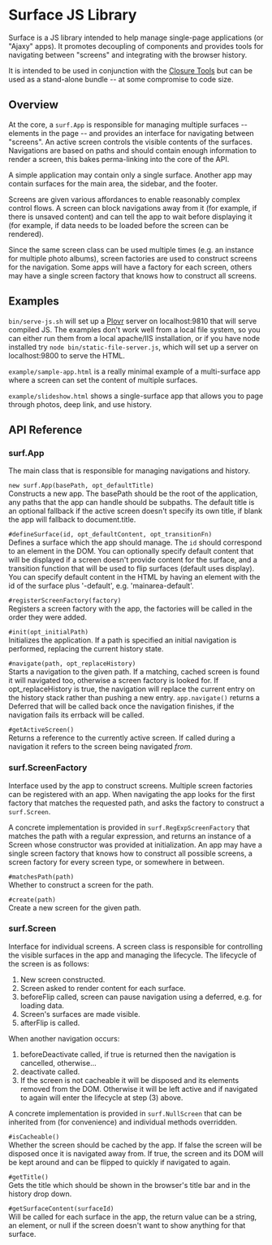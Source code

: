 Surface JS Library
==================

Surface is a JS library intended to help manage single-page applications (or "Ajaxy" apps).  It promotes decoupling of components and provides tools for navigating between "screens" and integrating with the browser history.

It is intended to be used in conjunction with the [Closure Tools](http://code.google.com/closure/) but can be used as a stand-alone bundle -- at some compromise to code size.

Overview
--------

At the core, a `surf.App` is responsible for managing multiple surfaces -- elements in the page -- and provides an interface for navigating between "screens".  An active screen controls the visible contents of the surfaces.  Navigations are based on paths and should contain enough information to render a screen, this bakes perma-linking into the core of the API.

A simple application may contain only a single surface.  Another app may contain surfaces for the main area, the sidebar, and the footer.

Screens are given various affordances to enable reasonably complex control flows.  A screen can block navigations away from it (for example, if there is unsaved content) and can tell the app to wait before displaying it (for example, if data needs to be loaded before the screen can be rendered).

Since the same screen class can be used multiple times (e.g. an instance for multiple photo albums), screen factories are used to construct screens for the navigation.  Some apps will have a factory for each screen, others may have a single screen factory that knows how to construct all screens.

Examples
-------

`bin/serve-js.sh` will set up a [Plovr](http://www.plovr.com/) server on localhost:9810 that will serve compiled JS.  The examples don't work well from a local file system, so you can either run them from a local apache/IIS installation, or if you have node installed try `node bin/static-file-server.js`, which will set up a server on localhost:9800 to serve the HTML.

`example/sample-app.html` is a really minimal example of a multi-surface app where a screen can set the content of multiple surfaces.

`example/slideshow.html` shows a single-surface app that allows you to page through photos, deep link, and use history. 


API Reference
-------------

### surf.App #

The main class that is responsible for managing navigations and history.

`new surf.App(basePath, opt_defaultTitle)`  
Constructs a new app.  The basePath should be the root of the application, any paths that the app can handle should be subpaths.  The default title is an optional fallback if the active screen doesn't specify its own title, if blank the app will fallback to document.title.

`#defineSurface(id, opt_defaultContent, opt_transitionFn)`  
Defines a surface which the app should manage.  The `id` should correspond to an element in the DOM.  You can optionally specify default content that will be displayed if a screen doesn't provide content for the surface, and a transition function that will be used to flip surfaces (default uses display).  You can specify default content in the HTML by having an element with the id of the surface plus '-default', e.g. 'mainarea-default'.

`#registerScreenFactory(factory)`  
Registers a screen factory with the app, the factories will be called in the order they were added.

`#init(opt_initialPath)`  
Initializes the application.  If a path is specified an initial navigation is performed, replacing the current history state.

`#navigate(path, opt_replaceHistory)`  
Starts a navigation to the given path.  If a matching, cached screen is found it will navigated too, otherwise a screen factory is looked for.  If opt_replaceHistory is true, the navigation will replace the current entry on the history stack rather than pushing a new entry.  `app.navigate()` returns a Deferred that will be called back once the navigation finishes, if the navigation fails its errback will be called.

`#getActiveScreen()`  
Returns a reference to the currently active screen.  If called during a navigation it refers to the screen being navigated _from_. 

### surf.ScreenFactory #

Interface used by the app to construct screens.  Multiple screen factories can be registered with an app.  When navigating the app looks for the first factory that matches the requested path, and asks the factory to construct a `surf.Screen`. 

A concrete implementation is provided in `surf.RegExpScreenFactory` that matches the path with a regular expression, and returns an instance of a Screen whose constructor was provided at initialization.  An app may have a single screen factory that knows how to construct all possible screens, a screen factory for every screen type, or somewhere in between.

`#matchesPath(path)`  
Whether to construct a screen for the path.  

`#create(path)`  
Create a new screen for the given path.


### surf.Screen #

Interface for individual screens.  A screen class is responsible for controlling the visible surfaces in the app and managing the lifecycle. The lifecycle of the screen is as follows:

1. New screen constructed.
2. Screen asked to render content for each surface.
3. beforeFlip called, screen can pause navigation using a deferred, e.g. for loading data.
4. Screen's surfaces are made visible.
5. afterFlip is called.

When another navigation occurs:

1. beforeDeactivate called, if true is returned then the navigation is cancelled, otherwise...
2. deactivate called.
3. If the screen is not cacheable it will be disposed and its elements removed from the DOM.  Otherwise it will be left active and if navigated to again will enter the lifecycle at step (3) above.

A concrete implementation is provided in `surf.NullScreen` that can be inherited from (for convenience) and individual methods overridden.

`#isCacheable()`  
Whether the screen should be cached by the app.  If false the screen will be disposed once it is navigated away from.  If true, the screen and its DOM will be kept around and can be flipped to quickly if navigated to again.

`#getTitle()`  
Gets the title which should be shown in the browser's title bar and in the history drop down.

`#getSurfaceContent(surfaceId)`  
Will be called for each surface in the app, the return value can be a string, an element, or null if the screen doesn't want to show anything for that surface.